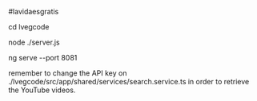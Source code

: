 #lavidaesgratis

cd lvegcode 

node ./server.js 

ng serve --port 8081 

remember to change the API key on ./lvegcode/src/app/shared/services/search.service.ts in order to retrieve the YouTube videos.
